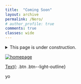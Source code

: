 ```yaml
---
title:  "Coming Soon"
layout: archive
permalink: /Nero/
# author_profile: true
comments: true
classes: wide
---
```

<details>
  <summary>This page is under construction.  </summary>
  
  <span style="font-family:Courier; font-size:0.5em; color:blue;"> BPQA XIOM QA VWB EPIB QB AMMUA - BWX ZQOPB </span>
  
</details>


<p>
  <a href="https://justinkleidermacher.com" title="Redirect to homepage">
    <img src="/assets/images/Poetry/egg.png" alt="homepage" />
  </a>
</p>


[Text](https://justinkleidermacher.com){: .btn .btn--light-outline}

yo

